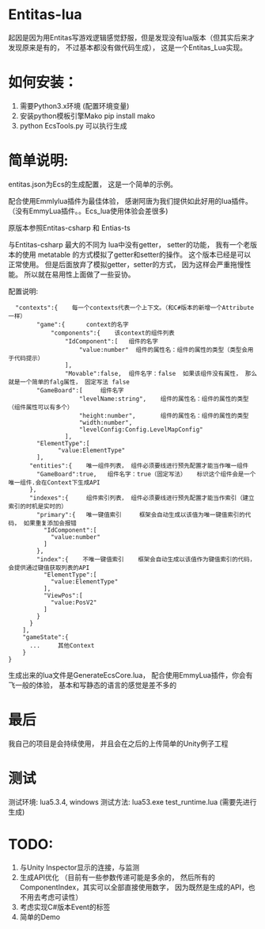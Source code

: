 # Entitas-lua
起因是因为用Entitas写游戏逻辑感觉舒服，但是发现没有lua版本（但其实后来才发现原来是有的， 不过基本都没有做代码生成）， 这是一个Entitas_Lua实现。


# 如何安装：
1. 需要Python3.x环境   (配置环境变量)
2. 安装python模板引擎Mako
   pip install mako
3. python EcsTools.py 可以执行生成




# 简单说明:
entitas.json为Ecs的生成配置，  这是一个简单的示例。

配合使用Emmlylua插件为最佳体验， 感谢阿唐为我们提供如此好用的lua插件。（没有EmmyLua插件。。Ecs_lua使用体验会差很多)

原版本参照Entitas-csharp 和 Entias-ts

与Entitas-csharp 最大的不同为 lua中没有getter， setter的功能， 我有一个老版本的使用 metatable 的方式模拟了getter和setter的操作。 
这个版本已经是可以正常使用。 
但是后面放弃了模拟getter，setter的方式， 因为这样会严重拖慢性能。 所以就在易用性上面做了一些妥协。


配置说明:
~~~
  "contexts":{    每一个contexts代表一个上下文。（和C#版本的新增一个Attribute一样）
		"game":{      context的名字
			"components":{    该context的组件列表
				"IdComponent":[   组件的名字
					"value:number"  组件的属性名：组件的属性的类型（类型会用于代码提示）
				],
				"Movable":false,  组件名字：false  如果该组件没有属性， 那么就是一个简单的falg属性， 固定写法 false
        "GameBoard":[     组件名字
					"levelName:string",    组件的属性名：组件的属性的类型（组件属性可以有多个）
					"height:number",       组件的属性名：组件的属性的类型
					"width:number",
					"levelConfig:Config.LevelMapConfig"
				],
        "ElementType":[
              "value:ElementType"
        ],
      "entities":{    唯一组件列表， 组件必须要线进行预先配置才能当作唯一组件
        "GameBoard":true,   组件名字：true（固定写法）   标识这个组件会是一个唯一组件.会在Context下生成API
      },
      "indexes":{     组件索引列表， 组件必须要线进行预先配置才能当作索引（建立索引的时机是实时的）
        "primary":{   唯一键值索引     框架会自动生成以该值为唯一键值索引的代码， 如果重复添加会报错
          "IdComponent":[
            "value:number"
          ]
        },
        "index":{    不唯一键值索引    框架会自动生成以该值作为键值索引的代码， 会提供通过键值获取列表的API
          "ElementType":[
            "value:ElementType"
          ],
          "ViewPos":[
            "value:PosV2"
          ]
        }
      }
    ],
    "gameState":{
      ...     其他Context
    }
}
~~~

生成出来的lua文件是GenerateEcsCore.lua， 配合使用EmmyLua插件，你会有飞一般的体验， 基本和写静态的语言的感觉是差不多的

# 最后

我自己的项目是会持续使用， 并且会在之后的上传简单的Unity例子工程


# 测试
测试环境: lua5.3.4, windows
测试方法: lua53.exe test_runtime.lua (需要先进行生成)


# TODO:
1. 与Unity Inspector显示的连接，与监测
2. 生成API优化 （目前有一些参数传递可能是多余的， 然后所有的ComponentIndex，其实可以全部直接使用数字， 因为既然是生成的API，也不用去考虑可读性）
3. 考虑实现C#版本Event的标签
4. 简单的Demo
